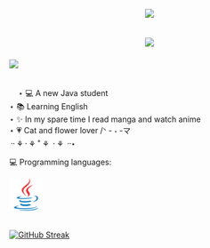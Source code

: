 <p align="center">
  <img src="https://readme-typing-svg.demolab.com?font=caprasimo&weight=700&size=30&pause=1000&color=4CFBFF&width=435&lines=Hi!!%2C+I'm+Sami+%E0%AB%AE+%CB%B6%E1%B5%94+%E1%B5%95+%E1%B5%94%CB%B6+%E1%83%90" />
</p>
                    
<h2 align="center">
  <img src="https://media.giphy.com/media/3oqmwkTtUlCBQOdscu/giphy.gif" width="500" />
</h2>


<img height="60" align="left" src="https://readme-typing-svg.demolab.com?font=Bricolage+Grotesque&weight=300&size=30&pause=1000&color=20F3FF&width=435&lines=%F0%9F%8E%80About+Me%3A" />

<div align="left">
  <br>
  <br>
  <br>⋆ 💻 A new Java student
  <br>⋆ 📚 Learning English
  <br>⋆ ✨ In my spare time I read manga and watch anime
  <br>⋆ 💗 Cat and flower lover /ᐠ - ˕ -マ
  <br> ᠃ ⚘᠂ ⚘ ˚ ⚘ ᠂ ⚘ ᠃⋆ 
</div>
<p height="30">💻 Programming languages: </p>

<div align="left">
 <img src="https://github.com/devicons/devicon/blob/master/icons/java/java-original.svg"height="60" />
</div><br>

[![GitHub Streak](https://streak-stats.demolab.com?user=dev-sandra1&theme=tokyonight-duo&border_radius=3.2&date_format=M%20j%5B%2C%20Y%5D)](https://git.io/streak-stats)
